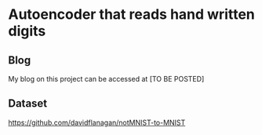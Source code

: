 # Autoencoder that reads hand written digits


## Blog 
My blog on this project can be accessed at [TO BE POSTED]

## Dataset
https://github.com/davidflanagan/notMNIST-to-MNIST

